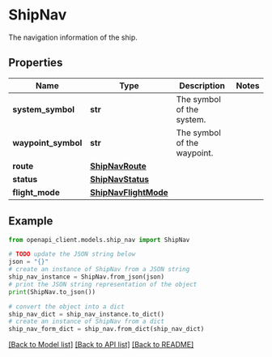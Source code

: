 # ShipNav

The navigation information of the ship.

## Properties

Name | Type | Description | Notes
------------ | ------------- | ------------- | -------------
**system_symbol** | **str** | The symbol of the system. | 
**waypoint_symbol** | **str** | The symbol of the waypoint. | 
**route** | [**ShipNavRoute**](ShipNavRoute.md) |  | 
**status** | [**ShipNavStatus**](ShipNavStatus.md) |  | 
**flight_mode** | [**ShipNavFlightMode**](ShipNavFlightMode.md) |  | 

## Example

```python
from openapi_client.models.ship_nav import ShipNav

# TODO update the JSON string below
json = "{}"
# create an instance of ShipNav from a JSON string
ship_nav_instance = ShipNav.from_json(json)
# print the JSON string representation of the object
print(ShipNav.to_json())

# convert the object into a dict
ship_nav_dict = ship_nav_instance.to_dict()
# create an instance of ShipNav from a dict
ship_nav_form_dict = ship_nav.from_dict(ship_nav_dict)
```
[[Back to Model list]](../README.md#documentation-for-models) [[Back to API list]](../README.md#documentation-for-api-endpoints) [[Back to README]](../README.md)



